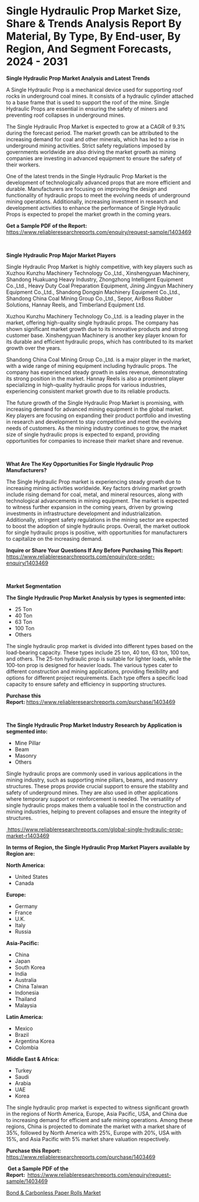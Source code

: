 <p><h1>Single Hydraulic Prop Market Size, Share & Trends Analysis Report By Material, By Type, By End-user, By Region, And Segment Forecasts, 2024 - 2031</h1></p><p><strong>Single Hydraulic Prop Market Analysis and Latest Trends</strong></p>
<p><p>A Single Hydraulic Prop is a mechanical device used for supporting roof rocks in underground coal mines. It consists of a hydraulic cylinder attached to a base frame that is used to support the roof of the mine. Single Hydraulic Props are essential in ensuring the safety of miners and preventing roof collapses in underground mines.</p><p>The Single Hydraulic Prop Market is expected to grow at a CAGR of 9.3% during the forecast period. The market growth can be attributed to the increasing demand for coal and other minerals, which has led to a rise in underground mining activities. Strict safety regulations imposed by governments worldwide are also driving the market growth as mining companies are investing in advanced equipment to ensure the safety of their workers.</p><p>One of the latest trends in the Single Hydraulic Prop Market is the development of technologically advanced props that are more efficient and durable. Manufacturers are focusing on improving the design and functionality of hydraulic props to meet the evolving needs of underground mining operations. Additionally, increasing investment in research and development activities to enhance the performance of Single Hydraulic Props is expected to propel the market growth in the coming years.</p></p>
<p><strong>Get a Sample PDF of the Report:&nbsp;</strong> <a href="https://www.reliableresearchreports.com/enquiry/request-sample/1403469">https://www.reliableresearchreports.com/enquiry/request-sample/1403469</a></p>
<p>&nbsp;</p>
<p><strong>Single Hydraulic Prop Major Market Players</strong></p>
<p><p>Single Hydraulic Prop Market is highly competitive, with key players such as Xuzhou Kunzhu Machinery Technology Co.,Ltd., Xinshengyuan Machinery, Shandong Huakuang Heavy Industry, Zhongzhong Intelligent Equipment Co.,Ltd., Heavy Duty Coal Preparation Equipment, Jining Jingyun Machinery Equipment Co.,Ltd., Shandong Dongqin Machinery Equipment Co.,Ltd., Shandong China Coal Mining Group Co.,Ltd., Sepor, AirBoss Rubber Solutions, Hannay Reels, and Timberland Equipment Ltd. </p><p>Xuzhou Kunzhu Machinery Technology Co.,Ltd. is a leading player in the market, offering high-quality single hydraulic props. The company has shown significant market growth due to its innovative products and strong customer base. Xinshengyuan Machinery is another key player known for its durable and efficient hydraulic props, which has contributed to its market growth over the years.</p><p>Shandong China Coal Mining Group Co.,Ltd. is a major player in the market, with a wide range of mining equipment including hydraulic props. The company has experienced steady growth in sales revenue, demonstrating its strong position in the market. Hannay Reels is also a prominent player specializing in high-quality hydraulic props for various industries, experiencing consistent market growth due to its reliable products.</p><p>The future growth of the Single Hydraulic Prop Market is promising, with increasing demand for advanced mining equipment in the global market. Key players are focusing on expanding their product portfolio and investing in research and development to stay competitive and meet the evolving needs of customers. As the mining industry continues to grow, the market size of single hydraulic props is expected to expand, providing opportunities for companies to increase their market share and revenue.</p></p>
<p>&nbsp;</p>
<p><strong>What Are The Key Opportunities For Single Hydraulic Prop Manufacturers?</strong></p>
<p><p>The Single Hydraulic Prop market is experiencing steady growth due to increasing mining activities worldwide. Key factors driving market growth include rising demand for coal, metal, and mineral resources, along with technological advancements in mining equipment. The market is expected to witness further expansion in the coming years, driven by growing investments in infrastructure development and industrialization. Additionally, stringent safety regulations in the mining sector are expected to boost the adoption of single hydraulic props. Overall, the market outlook for single hydraulic props is positive, with opportunities for manufacturers to capitalize on the increasing demand.</p></p>
<p><strong>Inquire or Share Your Questions If Any Before Purchasing This Report:</strong> <a href="https://www.reliableresearchreports.com/enquiry/pre-order-enquiry/1403469">https://www.reliableresearchreports.com/enquiry/pre-order-enquiry/1403469</a></p>
<p>&nbsp;</p>
<p><strong>Market Segmentation</strong></p>
<p><strong>The Single Hydraulic Prop Market Analysis by types is segmented into:</strong></p>
<p><ul><li>25 Ton</li><li>40 Ton</li><li>63 Ton</li><li>100 Ton</li><li>Others</li></ul></p>
<p><p>The single hydraulic prop market is divided into different types based on the load-bearing capacity. These types include 25 ton, 40 ton, 63 ton, 100 ton, and others. The 25-ton hydraulic prop is suitable for lighter loads, while the 100-ton prop is designed for heavier loads. The various types cater to different construction and mining applications, providing flexibility and options for different project requirements. Each type offers a specific load capacity to ensure safety and efficiency in supporting structures.</p></p>
<p><strong>Purchase this Report:&nbsp;</strong><a href="https://www.reliableresearchreports.com/purchase/1403469">https://www.reliableresearchreports.com/purchase/1403469</a></p>
<p>&nbsp;</p>
<p><strong>The Single Hydraulic Prop Market Industry Research by Application is segmented into:</strong></p>
<p><ul><li>Mine Pillar</li><li>Beam</li><li>Masonry</li><li>Others</li></ul></p>
<p><p>Single hydraulic props are commonly used in various applications in the mining industry, such as supporting mine pillars, beams, and masonry structures. These props provide crucial support to ensure the stability and safety of underground mines. They are also used in other applications where temporary support or reinforcement is needed. The versatility of single hydraulic props makes them a valuable tool in the construction and mining industries, helping to prevent collapses and ensure the integrity of structures.</p></p>
<p><a href="https://www.reliableresearchreports.com/global-single-hydraulic-prop-market-r1403469">&nbsp;https://www.reliableresearchreports.com/global-single-hydraulic-prop-market-r1403469</a></p>
<p><strong>In terms of Region, the Single Hydraulic Prop Market Players available by Region are:</strong></p>
<p>
    <p> <strong> North America: </strong>
        <ul>
            <li>United States</li>
            <li>Canada</li>
        </ul>
        </p> 
    <p> <strong> Europe: </strong>
        <ul>
            <li>Germany</li>
            <li>France</li>
            <li>U.K.</li>
            <li>Italy</li>
            <li>Russia</li>
        </ul>
        </p> 
    <p> <strong> Asia-Pacific: </strong>
        <ul>
            <li>China</li>
            <li>Japan</li>
            <li>South Korea</li>
            <li>India</li>
            <li>Australia</li>
            <li>China Taiwan</li>
            <li>Indonesia</li>
            <li>Thailand</li>
            <li>Malaysia</li>
        </ul>
        </p> 
    <p> <strong> Latin America: </strong>
        <ul>
            <li>Mexico</li>
            <li>Brazil</li>
            <li>Argentina Korea</li>
            <li>Colombia</li>
        </ul>
        </p> 
    <p> <strong> Middle East & Africa: </strong>
        <ul>
            <li>Turkey</li>
            <li>Saudi</li>
            <li>Arabia</li>
            <li>UAE</li>
            <li>Korea</li>
        </ul>
    </p>
    </p>
<p><p>The single hydraulic prop market is expected to witness significant growth in the regions of North America, Europe, Asia Pacific, USA, and China due to increasing demand for efficient and safe mining operations. Among these regions, China is projected to dominate the market with a market share of 35%, followed by North America with 25%, Europe with 20%, USA with 15%, and Asia Pacific with 5% market share valuation respectively.</p></p>
<p><strong>Purchase this Report: </strong><a href="https://www.reliableresearchreports.com/purchase/1403469">https://www.reliableresearchreports.com/purchase/1403469</a></p>
<p>&nbsp;<strong>Get a Sample PDF of the Report:&nbsp;&nbsp;</strong><a href="https://www.reliableresearchreports.com/enquiry/request-sample/1403469">https://www.reliableresearchreports.com/enquiry/request-sample/1403469</a></p>
<p><strong></strong></p>
<p><p><a href="https://github.com/lsapaaep8/Market-Research-Report-List-1/blob/main/bond-carbonless-paper-rolls-market.md">Bond & Carbonless Paper Rolls Market</a></p></p>